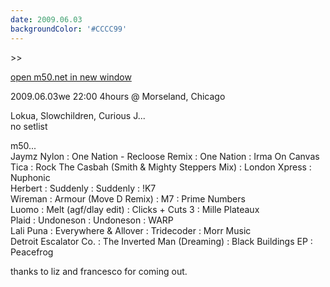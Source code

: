```yaml
---
date: 2009.06.03
backgroundColor: '#CCCC99'
---
```


\>>

[open m50.net in new window  
](http://m50.net/)

2009.06.03we 22:00 4hours @ Morseland, Chicago  

Lokua, Slowchildren, Curious J...  
no setlist  

m50...  
Jaymz Nylon : One Nation - Recloose Remix : One Nation : Irma On Canvas  
Tica : Rock The Casbah (Smith & Mighty Steppers Mix) : London Xpress : Nuphonic  
Herbert : Suddenly : Suddenly : !K7  
Wireman : Armour (Move D Remix) : M7 : Prime Numbers  
Luomo : Melt (agf/dlay edit) : Clicks + Cuts 3 : Mille Plateaux  
Plaid : Undoneson : Undoneson : WARP  
Lali Puna : Everywhere & Allover : Tridecoder : Morr Music  
Detroit Escalator Co. : The Inverted Man (Dreaming) : Black Buildings EP : Peacefrog  


thanks to liz and francesco for coming out.